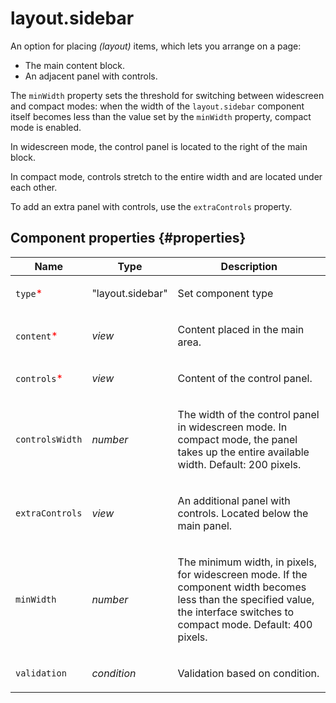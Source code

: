 # layout.sidebar

An option for placing _(layout)_ items, which lets you arrange on a page:

- The main content block.
- An adjacent panel with controls.

The `minWidth` property sets the threshold for switching between widescreen and compact modes: when the width of the `layout.sidebar` component itself becomes less than the value set by the `minWidth` property, compact mode is enabled.

In widescreen mode, the control panel is located to the right of the main block.

In compact mode, controls stretch to the entire width and are located under each other.

To add an extra panel with controls, use the `extraControls` property.

## Component properties {#properties}

| Name                                         | Type             | Description                                                                                                                                                                          |
| -------------------------------------------- | ---------------- | ------------------------------------------------------------------------------------------------------------------------------------------------------------------------------------ |
| `type`<span style="color: red">\*</span>     | "layout.sidebar" | <p>Set component type</p>                                                                                                                                                            |
| `content`<span style="color: red">\*</span>  | _view_           | <p>Content placed in the main area.</p>                                                                                                                                              |
| `controls`<span style="color: red">\*</span> | _view_           | <p>Content of the control panel.</p>                                                                                                                                                 |
| `controlsWidth`                              | _number_         | <p>The width of the control panel in widescreen mode. In compact mode, the panel takes up the entire available width. Default: 200 pixels.</p>                                       |
| `extraControls`                              | _view_           | <p>An additional panel with controls. Located below the main panel.</p>                                                                                                              |
| `minWidth`                                   | _number_         | <p>The minimum width, in pixels, for widescreen mode. If the component width becomes less than the specified value, the interface switches to compact mode. Default: 400 pixels.</p> |
| `validation`                                 | _condition_      | <p>Validation based on condition.</p>                                                                                                                                                |
